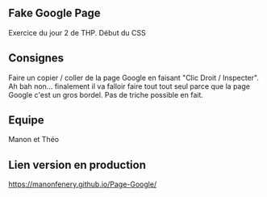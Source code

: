 ## Fake Google Page
Exercice du jour 2 de THP. Début du CSS

## Consignes
Faire un copier / coller de la page Google en faisant "Clic Droit / Inspecter". Ah bah non... finalement il va falloir faire tout tout seul parce que la page Google c'est un gros bordel. Pas de triche possible en fait.

## Equipe
Manon et Théo 

## Lien version en production
https://manonfenery.github.io/Page-Google/
